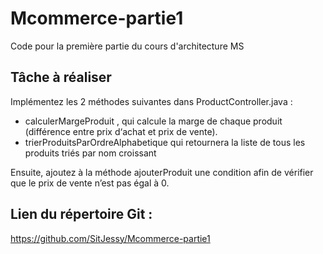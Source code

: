 # Mcommerce-partie1
Code pour la première partie du cours d'architecture MS


## Tâche à réaliser 
Implémentez les 2 méthodes suivantes dans  ProductController.java  :

  * calculerMargeProduit , qui calcule la marge de chaque produit (différence entre prix d‘achat et prix de vente).
  * trierProduitsParOrdreAlphabetique  qui retournera la liste de tous les produits triés par nom croissant 

Ensuite, ajoutez à la méthode  ajouterProduit  une condition afin de vérifier que le prix de vente n’est pas égal à 0. 

## Lien du répertoire Git : 

https://github.com/SitJessy/Mcommerce-partie1

